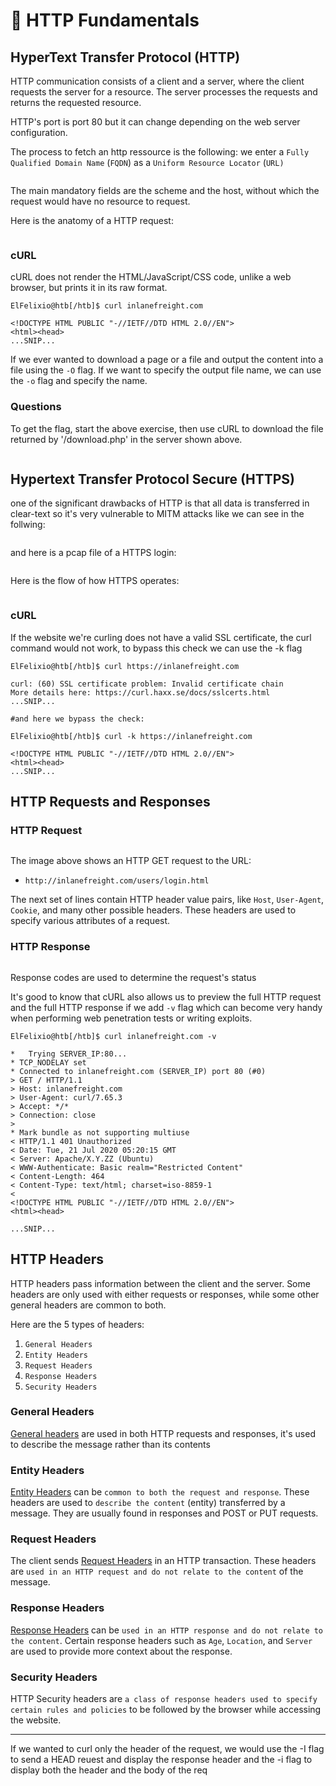 # 🐻 HTTP Fundamentals

## HyperText Transfer Protocol (HTTP)

HTTP communication consists of a client and a server, where the client requests the server for a resource. The server processes the requests and returns the requested resource.

HTTP's port is port 80 but it can change depending on the web server configuration.

The process to fetch an http ressource is the following: we enter a `Fully Qualified Domain Name` (`FQDN`) as a `Uniform Resource Locator` (`URL)`

<figure><img src="../../../.gitbook/assets/image (1) (1) (1) (1).png" alt=""><figcaption></figcaption></figure>

The main mandatory fields are the scheme and the host, without which the request would have no resource to request.

Here is the anatomy of a HTTP request:

<figure><img src="../../../.gitbook/assets/image (1) (1) (1) (1) (1).png" alt=""><figcaption></figcaption></figure>

### cURL

cURL does not render the HTML/JavaScript/CSS code, unlike a web browser, but prints it in its raw format.

```
ElFelixio@htb[/htb]$ curl inlanefreight.com

<!DOCTYPE HTML PUBLIC "-//IETF//DTD HTML 2.0//EN">
<html><head>
...SNIP...
```

If we ever wanted to download a page or a file and output the content into a file using the `-O` flag. If we want to specify the output file name, we can use the `-o` flag and specify the name.

### **Questions**

To get the flag, start the above exercise, then use cURL to download the file returned by '/download.php' in the server shown above.

<figure><img src="../../../.gitbook/assets/image (2) (1) (1) (1).png" alt=""><figcaption></figcaption></figure>

## Hypertext Transfer Protocol Secure (HTTPS)

one of the significant drawbacks of HTTP is that all data is transferred in clear-text so it's very vulnerable to MITM attacks like we can see in the follwing:

<figure><img src="../../../.gitbook/assets/image (3) (1) (1).png" alt=""><figcaption></figcaption></figure>

and here is a pcap file of a HTTPS login:

<figure><img src="../../../.gitbook/assets/image (4) (1) (1).png" alt=""><figcaption></figcaption></figure>

Here is the flow of how HTTPS operates:

<figure><img src="../../../.gitbook/assets/image (5) (1) (1).png" alt=""><figcaption></figcaption></figure>

### cURL

If the website we're curling does not have a valid SSL certificate, the curl command would not work, to bypass this check we can use the -k flag

```
ElFelixio@htb[/htb]$ curl https://inlanefreight.com

curl: (60) SSL certificate problem: Invalid certificate chain
More details here: https://curl.haxx.se/docs/sslcerts.html
...SNIP...

#and here we bypass the check:

ElFelixio@htb[/htb]$ curl -k https://inlanefreight.com

<!DOCTYPE HTML PUBLIC "-//IETF//DTD HTML 2.0//EN">
<html><head>
...SNIP...
```

## HTTP Requests and Responses

### HTTP Request

<figure><img src="../../../.gitbook/assets/image (6) (1) (1).png" alt=""><figcaption></figcaption></figure>

The image above shows an HTTP GET request to the URL:

* `http://inlanefreight.com/users/login.html`

The next set of lines contain HTTP header value pairs, like `Host`, `User-Agent`, `Cookie`, and many other possible headers. These headers are used to specify various attributes of a request.

### HTTP Response

<figure><img src="../../../.gitbook/assets/image (7) (1) (1).png" alt=""><figcaption></figcaption></figure>

Response codes are used to determine the request's status

It's good to know that cURL also allows us to preview the full HTTP request and the full HTTP response if we add `-v` flag  which can become very handy when performing web penetration tests or writing exploits.

```
ElFelixio@htb[/htb]$ curl inlanefreight.com -v

*   Trying SERVER_IP:80...
* TCP_NODELAY set
* Connected to inlanefreight.com (SERVER_IP) port 80 (#0)
> GET / HTTP/1.1
> Host: inlanefreight.com
> User-Agent: curl/7.65.3
> Accept: */*
> Connection: close
> 
* Mark bundle as not supporting multiuse
< HTTP/1.1 401 Unauthorized
< Date: Tue, 21 Jul 2020 05:20:15 GMT
< Server: Apache/X.Y.ZZ (Ubuntu)
< WWW-Authenticate: Basic realm="Restricted Content"
< Content-Length: 464
< Content-Type: text/html; charset=iso-8859-1
< 
<!DOCTYPE HTML PUBLIC "-//IETF//DTD HTML 2.0//EN">
<html><head>

...SNIP...
```

## HTTP Headers

HTTP headers pass information between the client and the server. Some headers are only used with either requests or responses, while some other general headers are common to both.

Here are the 5 types of headers:

1. `General Headers`
2. `Entity Headers`
3. `Request Headers`
4. `Response Headers`
5. `Security Headers`

### General Headers

[General headers](https://www.w3.org/Protocols/rfc2616/rfc2616-sec4.html) are used in both HTTP requests and responses, it's used to describe the message rather than its contents

### Entity Headers

[Entity Headers](https://www.w3.org/Protocols/rfc2616/rfc2616-sec7.html) can be `common to both the request and response`. These headers are used to `describe the content` (entity) transferred by a message. They are usually found in responses and POST or PUT requests.

### Request Headers

The client sends [Request Headers](https://tools.ietf.org/html/rfc2616) in an HTTP transaction. These headers are `used in an HTTP request and do not relate to the content` of the message.

### Response Headers

[Response Headers](https://tools.ietf.org/html/rfc7231#section-6) can be `used in an HTTP response and do not relate to the content`. Certain response headers such as `Age`, `Location`, and `Server` are used to provide more context about the response.

### Security Headers

HTTP Security headers are `a class of response headers used to specify certain rules and policies` to be followed by the browser while accessing the website.

***

If we wanted to curl only the header of the request, we would use the -I flag to send a HEAD reuest and display the response header and the -i flag to display both the header and the body of the req
